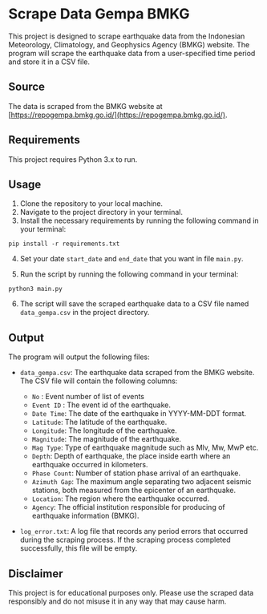 

# Scrape Data Gempa BMKG

This project is designed to scrape earthquake data from the Indonesian Meteorology, Climatology, and Geophysics Agency (BMKG) website.
The program will scrape the earthquake data from a user-specified time period and store it in a CSV file. 

## Source

The data is scraped from the BMKG website at [https://repogempa.bmkg.go.id/](https://repogempa.bmkg.go.id/). 

## Requirements

This project requires Python 3.x to run.

## Usage

1. Clone the repository to your local machine.
2. Navigate to the project directory in your terminal.
3. Install the necessary requirements by running the following command in your terminal:

```
pip install -r requirements.txt
```

4. Set your date `start_date` and `end_date` that you want in file `main.py`. 

5. Run the script by running the following command in your terminal:

```
python3 main.py
```

6. The script will save the scraped earthquake data to a CSV file named `data_gempa.csv` in the project directory.

## Output

The program will output the following files:

- `data_gempa.csv`: The earthquake data scraped from the BMKG website. The CSV file will contain the following columns:

  - `No` : Event number of list of events
  - `Event ID` : The event id of the earthquake.
  - `Date Time`: The date of the earthquake in YYYY-MM-DDT format.
  - `Latitude`: The latitude of the earthquake.
  - `Longitude`: The longitude of the earthquake.
  - `Magnitude`: The magnitude of the earthquake.
  - `Mag Type`: Type of earthquake magnitude such as Mlv, Mw, MwP etc.
  - `Depth`: Depth of earthquake, the place inside earth where an earthquake occurred in kilometers.
  - `Phase Count`: Number of station phase arrival of an earthquake.
  - `Azimuth Gap`: The maximum angle separating two adjacent seismic stations, both measured from the epicenter of an earthquake.
  - `Location`: The region where the earthquake occurred.
  - `Agency`: The official institution responsible for producing of earthquake information (BMKG).

- `log_error.txt`: A log file that records any period errors that occurred during the scraping process. If the scraping process completed successfully, this file will be empty.

## Disclaimer

This project is for educational purposes only. Please use the scraped data responsibly and do not misuse it in any way that may cause harm.
